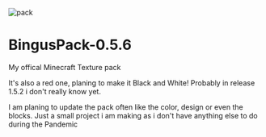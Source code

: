![pack](https://user-images.githubusercontent.com/74433811/112706652-0ff90900-8e7c-11eb-9e4a-802b385c9c78.png)
# BingusPack-0.5.6

My offical Minecraft Texture pack

It's also a red one, planing to make it Black and White!
Probably in release 1.5.2 i don't really know yet. 

I am planing to update the pack often like the color, design or even the blocks. Just a small project i am making as i don't have anything else to do during the Pandemic
